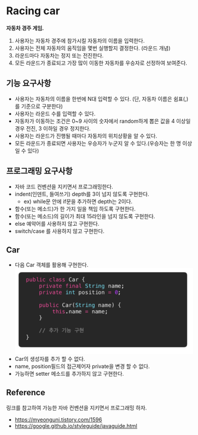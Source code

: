 # Racing car
__자동차 경주 게임.__  
1. 사용자는 자동차 경주에 참가시킬 자동차의 이름을 입력한다.
2. 사용자는 전체 자동차의 움직임을 몇번 실행할지 결정한다. (라운드 개념)
3. 라운드마다 자동차는 정지 또는 전진한다.
4. 모든 라운드가 종료되고 가장 많이 이동한 자동차를 우승자로 선정하여 보여준다.

## 기능 요구사항
- 사용자는 자동차의 이름을 한번에 N대 입력할 수 있다. (단, 자동차 이름은 쉼표(,)를 기준으로 구분한다)
- 사용자는 라운드 수를 입력할 수 있다.
- 자동차가 이동하는 조건은 0~9 사이의 숫자에서 random하게 뽑은 값을 4 이상일 경우 전진, 3 이하일 경우 정지한다.
- 사용자는 라운드가 진행될 때마다 자동차의 위치상황을 알 수 있다.
- 모든 라운드가 종료되면 사용자는 우승자가 누군지 알 수 있다.(우승자는 한 명 이상일 수 있다)

## 프로그래밍 요구사항
- 자바 코드 컨벤션을 지키면서 프로그래밍한다.
- indent(인덴트, 들여쓰기) depth를 3이 넘지 않도록 구현한다.
    * ex) while문 안에 if문을 추가하면 depth는 2이다.
- 함수(또는 메소드)가 한 가지 일을 책임 하도록 구현한다.
- 함수(또는 메소드)의 길이가 최대 15라인을 넘지 않도록 구현한다.
- else 예악어를 사용하지 않고 구현한다.
- switch/case 를 사용하지 않고 구현한다.

## Car
- 다음 Car 객체를 활용해 구현한다.  
![](https://github.com/mataeLee/java-study/blob/master/racing-car/resource/Car.png)
- Car의 생성자를 추가 할 수 없다.
- name, position필드의 접근제어자 private을 변경 할 수 없다.
- 가능하면 setter 메소드를 추가하지 않고 구현한다.

## Reference
링크를 참고하여 가능한 자바 컨벤션을 지키면서 프로그래밍 하자.  
- https://myeonguni.tistory.com/1596
- https://google.github.io/styleguide/javaguide.html
